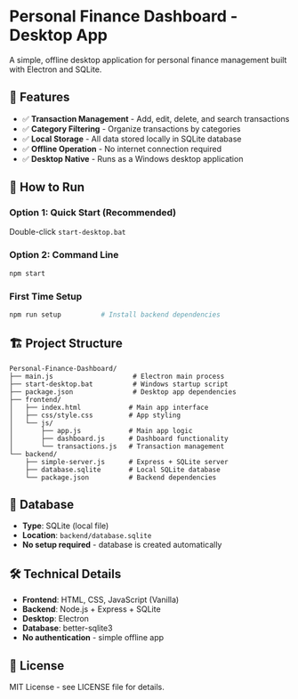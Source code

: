 # Personal Finance Dashboard - Desktop App

A simple, offline desktop application for personal finance management built with Electron and SQLite.

## 🚀 Features

- ✅ **Transaction Management** - Add, edit, delete, and search transactions
- ✅ **Category Filtering** - Organize transactions by categories
- ✅ **Local Storage** - All data stored locally in SQLite database
- ✅ **Offline Operation** - No internet connection required
- ✅ **Desktop Native** - Runs as a Windows desktop application

## 🎯 How to Run

### Option 1: Quick Start (Recommended)
Double-click `start-desktop.bat`

### Option 2: Command Line
```bash
npm start
```

### First Time Setup
```bash
npm run setup          # Install backend dependencies
```

## 🏗️ Project Structure

```
Personal-Finance-Dashboard/
├── main.js                    # Electron main process
├── start-desktop.bat          # Windows startup script
├── package.json               # Desktop app dependencies
├── frontend/
│   ├── index.html            # Main app interface
│   ├── css/style.css         # App styling
│   └── js/
│       ├── app.js            # Main app logic
│       ├── dashboard.js      # Dashboard functionality
│       └── transactions.js   # Transaction management
└── backend/
    ├── simple-server.js      # Express + SQLite server
    ├── database.sqlite       # Local SQLite database
    └── package.json          # Backend dependencies
```

## 💾 Database

- **Type**: SQLite (local file)
- **Location**: `backend/database.sqlite`
- **No setup required** - database is created automatically

## 🛠️ Technical Details

- **Frontend**: HTML, CSS, JavaScript (Vanilla)
- **Backend**: Node.js + Express + SQLite
- **Desktop**: Electron
- **Database**: better-sqlite3
- **No authentication** - simple offline app

## 📝 License

MIT License - see LICENSE file for details.
